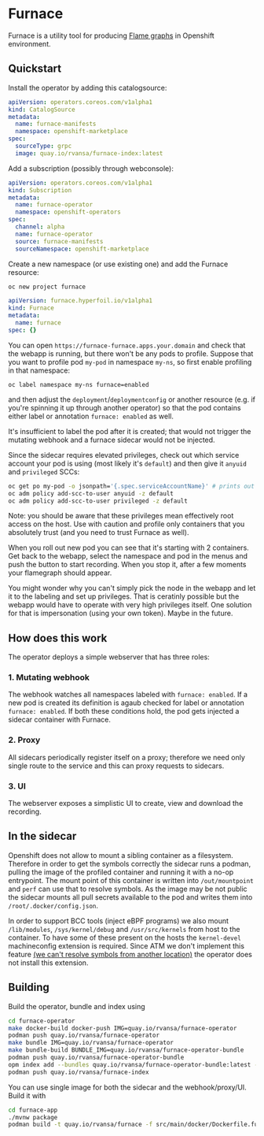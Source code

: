 # Furnace

Furnace is a utility tool for producing [Flame graphs](http://www.brendangregg.com/flamegraphs.html) in Openshift environment.

## Quickstart

Install the operator by adding this catalogsource:

```yaml
apiVersion: operators.coreos.com/v1alpha1
kind: CatalogSource
metadata:
  name: furnace-manifests
  namespace: openshift-marketplace
spec:
  sourceType: grpc
  image: quay.io/rvansa/furnace-index:latest
```

Add a subscription (possibly through webconsole):

```yaml
apiVersion: operators.coreos.com/v1alpha1
kind: Subscription
metadata:
  name: furnace-operator
  namespace: openshift-operators
spec:
  channel: alpha
  name: furnace-operator
  source: furnace-manifests
  sourceNamespace: openshift-marketplace
```

Create a new namespace (or use existing one) and add the Furnace resource:

```sh
oc new project furnace
```
```yaml
apiVersion: furnace.hyperfoil.io/v1alpha1
kind: Furnace
metadata:
  name: furnace
spec: {}
```

You can open `https://furnace-furnace.apps.your.domain` and check that the webapp is running, but there won't be any pods to profile. Suppose that you want to profile pod `my-pod` in namespace `my-ns`, so first enable profiling in that namespace:

```
oc label namespace my-ns furnace=enabled
```

and then adjust the `deployment`/`deploymentconfig` or another resource (e.g. if you're spinning it up through another operator) so that the pod contains either label or annotation `furnace: enabled` as well.

It's insufficient to label the pod after it is created; that would not trigger the mutating webhook and a furnace sidecar would not be injected.

Since the sidecar requires elevated privileges, check out which service account your pod is using (most likely it's `default`) and then give it `anyuid` and `privileged` SCCs:

```sh
oc get po my-pod -o jsonpath='{.spec.serviceAccountName}' # prints out default
oc adm policy add-scc-to-user anyuid -z default
oc adm policy add-scc-to-user privileged -z default
```

Note: you should be aware that these privileges mean effectively root access on the host. Use with caution and profile only containers that you absolutely trust (and you need to trust Furnace as well).

When you roll out new pod you can see that it's starting with 2 containers. Get back to the webapp, select the namespace and pod in the menus and push the button to start recording. When you stop it, after a few moments your flamegraph should appear.

You might wonder why you can't simply pick the node in the webapp and let it to the labeling and set up privileges. That is ceratinly possible but the webapp would have to operate with very high privileges itself. One solution for that is impersonation (using your own token). Maybe in the future.

## How does this work

The operator deploys a simple webserver that has three roles:

### 1. Mutating webhook

The webhook watches all namespaces labeled with `furnace: enabled`. If a new pod is created its definition is agaub checked for label or annotation `furnace: enabled`. If both these conditions hold, the pod gets injected a sidecar container with Furnace.

### 2. Proxy

All sidecars periodically register itself on a proxy; therefore we need only single route to the service and this can proxy requests to sidecars.

### 3. UI

The webserver exposes a simplistic UI to create, view and download the recording.

## In the sidecar

Openshift does not allow to mount a sibling container as a filesystem. Therefore in order to get the symbols correctly the sidecar runs a podman, pulling the image of the profiled container and running it with a no-op entrypoint. The mount point of this container is written into `/out/mountpoint` and `perf` can use that to resolve symbols. As the image may be not public the sidecar mounts all pull secrets available to the pod and writes them into `/root/.docker/config.json`.

In order to support BCC tools (inject eBPF programs) we also mount `/lib/modules`, `/sys/kernel/debug` and `/usr/src/kernels` from host to the container. To have some of these present on the hosts the `kernel-devel` machineconfig extension is required. Since ATM we don't implement this feature [(we can't resolve symbols from another location)](https://github.com/iovisor/bcc/issues/3197) the operator does not install this extension.

## Building

Build the operator, bundle and index using

```sh
cd furnace-operator
make docker-build docker-push IMG=quay.io/rvansa/furnace-operator
podman push quay.io/rvansa/furnace-operator
make bundle IMG=quay.io/rvansa/furnace-operator
make bundle-build BUNDLE_IMG=quay.io/rvansa/furnace-operator-bundle
podman push quay.io/rvansa/furnace-operator-bundle
opm index add --bundles quay.io/rvansa/furnace-operator-bundle:latest --tag quay.io/rvansa/furnace-index:latest
podman push quay.io/rvansa/furnace-index
```

You can use single image for both the sidecar and the webhook/proxy/UI. Build it with

```sh
cd furnace-app
./mvnw package
podman build -t quay.io/rvansa/furnace -f src/main/docker/Dockerfile.furnace . && podman push quay.io/rvansa/furnace
```
